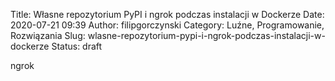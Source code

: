 Title: Własne repozytorium PyPI i ngrok podczas instalacji w Dockerze
Date: 2020-07-21 09:39
Author: filipgorczynski
Category: Luźne, Programowanie, Rozwiązania
Slug: wlasne-repozytorium-pypi-i-ngrok-podczas-instalacji-w-dockerze
Status: draft

ngrok

 
